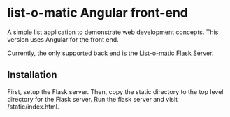 # list-o-matic Angular front-end

A simple list application to demonstrate web development
concepts. This version uses Angular for the front end.

Currently, the only supported back end is the [List-o-matic Flask Server](https://github.com/zappala/listomatic-flask-server).

## Installation

First, setup the Flask server. Then, copy the static directory to the
top level directory for the Flask server. Run the flask server and
visit /static/index.html.
